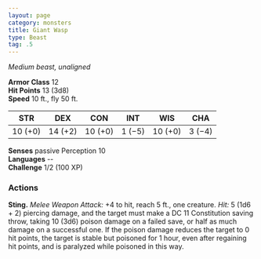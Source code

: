 ```yaml
---
layout: page
category: monsters
title: Giant Wasp
type: Beast
tag: .5
---
```

_Medium beast, unaligned_

**Armor Class** 12    
**Hit Points** 13 (3d8)    
**Speed** 10 ft., fly 50 ft. 

| STR     | DEX     | CON     | INT     | WIS     | CHA     |
|---------|---------|---------|---------|---------|---------|
| 10 (+0) | 14 (+2) | 10 (+0) | 1 (−5)  | 10 (+0) | 3 (−4)  |  

**Senses** passive Perception 10    
**Languages** --    
**Challenge** 1/2 (100 XP) 

### Actions 
**Sting.** _Melee Weapon Attack:_ +4 to hit, reach 5 ft., one creature. _Hit:_ 5 (1d6 + 2) piercing damage, and the target must make a DC 11 Constitution saving throw, taking 10 (3d6) poison damage on a failed save, or half as much damage on a successful one. If the poison damage reduces the target to 0 hit points, the target is stable but poisoned for 1 hour, even after regaining hit points, and is paralyzed while poisoned in this way. 
